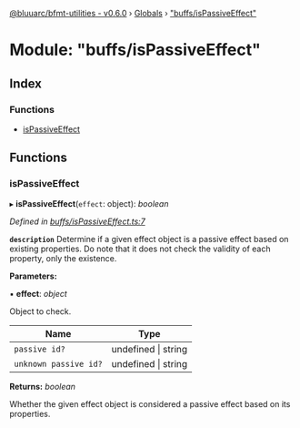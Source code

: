 [@bluuarc/bfmt-utilities - v0.6.0](../README.md) › [Globals](../globals.md) › ["buffs/isPassiveEffect"](_buffs_ispassiveeffect_.md)

# Module: "buffs/isPassiveEffect"

## Index

### Functions

* [isPassiveEffect](_buffs_ispassiveeffect_.md#ispassiveeffect)

## Functions

###  isPassiveEffect

▸ **isPassiveEffect**(`effect`: object): *boolean*

*Defined in [buffs/isPassiveEffect.ts:7](https://github.com/BluuArc/bfmt-utilities/blob/master/src/buffs/isPassiveEffect.ts#L7)*

**`description`** Determine if a given effect object is a passive effect based on existing properties.
Do note that it does not check the validity of each property, only the existence.

**Parameters:**

▪ **effect**: *object*

Object to check.

Name | Type |
------ | ------ |
`passive id?` | undefined &#124; string |
`unknown passive id?` | undefined &#124; string |

**Returns:** *boolean*

Whether the given effect object is considered a passive effect based on its properties.
